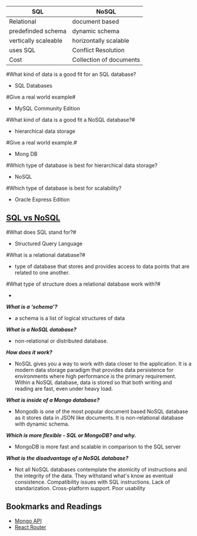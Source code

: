 | SQL        | NoSQL
| ------------ | --------------------|
| Relational  | document based               |
| predefinded schema     | dynamic schema |
| vertically scaleable    | horizontally scalable |
| uses SQL     | Conflict Resolution |
| Cost         | Collection of documents |

#What kind of data is a good fit for an SQL database?

* SQL Databases

#Give a real world example#

* MySQL Community Edition

#What kind of data is a good fit a NoSQL database?#

* hierarchical data storage

#Give a real world example.#

* Mong DB

#Which type of database is best for hierarchical data storage?

* NoSQL

#Which type of database is best for scalability?

* Oracle Express Edition

## [SQL vs NoSQL](https://www.youtube.com/watch?v=ZS_kXvOeQ5Y)

#What does SQL stand for?#

* Structured Query Language

#What is a relational database?#

* type of database that stores and provides access to data points that are related to one another.

#What type of structure does a relational database work with?#

* 

***What is a ‘schema’?***

* a schema is a list of logical structures of data

***What is a NoSQL database?***

* non-relational or distributed database.

***How does it work?***

* NoSQL gives you a way to work with data closer to the application. It is a modern data storage paradigm that provides data persistence for environments where high performance is the primary requirement. Within a NoSQL database, data is stored so that both writing and reading are fast, even under heavy load.

***What is inside of a Mongo database?***

* Mongodb is one of the most popular document based NoSQL database as it stores data in JSON like documents. It is non-relational database with dynamic schema.

***Which is more flexible - SQL or MongoDB? and why.***

* MongoDB is more fast and scalable in comparison to the SQL server

***What is the disadvantage of a NoSQL database?***

* Not all NoSQL databases contemplate the atomicity of instructions and the integrity of the data. They withstand what's know as eventual consistence.
Compatibility issues with SQL instructions. 
Lack of standarization. 
Cross-platform support. 
Poor usability

## Bookmarks and Readings

* [Mongo API](https://mongoosejs.com/docs/api.html#Model)
* [React Router](https://v5.reactrouter.com/web/api/BrowserRouter)
